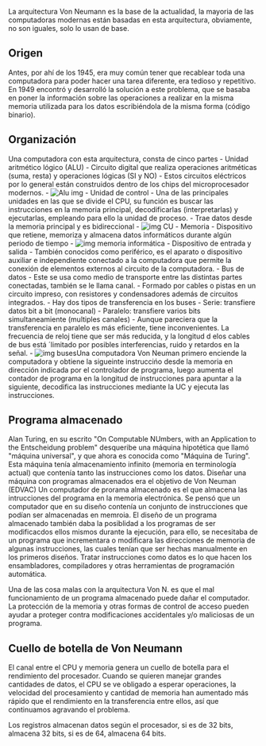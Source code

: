 La arquitectura Von Neumann es la base de la actualidad, la mayoria de las computadoras modernas están basadas en esta arquitectura, obviamente, no son iguales, solo lo usan de base.

## Origen

Antes, por ahí de los 1945, era muy común tener que recablear toda una computadora para poder hacer una tarea diferente, era tedioso y repetitivo. En 1949 encontró y desarrolló la solución a este problema, que se basaba en poner la información sobre las operaciones a realizar en la misma memoria utilizada para los datos escribiéndola de la misma forma (código binario).

## Organización

Una computadora con esta arquitectura, consta de cinco partes - Unidad aritmético lógico (ALU) - Circuito digital que realiza operaciones aritméticas (suma, resta) y operaciones lógicas (SI y NO) - Estos circuitos eléctricos por lo general están construidos dentro de los chips del microprocesador modernos. - ![Alu img](https://upload.wikimedia.org/wikipedia/commons/thumb/8/82/ALU_symbol.svg/1024px-ALU_symbol.svg.png) - Unidad de control - Una de las principales unidades en las que se divide el CPU, su función es buscar las instrucciones en la memoria principal, decodificarlas (interpretarlas) y ejecutarlas, empleando para ello la unidad de proceso. - Trae datos desde la memoria principal y es bidireccional - ![img CU](https://external-content.duckduckgo.com/iu/?u=http%3A%2F%2Fhardysoftwareg2sr.blogia.com%2Fupload%2F20110203023550-unidad-de-control.jpg&f=1&nofb=1&ipt=8d50da6ccb3d046eb17de757c42a47f3b59de764daca773713883602368fefdf&ipo=images) - Memoria - Dispositivo que retiene, memoriza y almacena datos informáticos durante algún periodo de tiempo - ![img memoria informática](https://external-content.duckduckgo.com/iu/?u=https%3A%2F%2Ftse2.mm.bing.net%2Fth%3Fid%3DOIP.wJpBek-7fYoir8-lfQooDgHaFU%26pid%3DApi&f=1&ipt=5a8f0a7d54294ef3683d30ab16f48533458dc169c5bdacf5456e376410b6bc28&ipo=images) - Dispositivo de entrada y salida - También conocidos como periférico, es el aparato o dispositivo auxiliar e independiente conectado a la computadora que permite la conexión de elementos externos al circuito de la computadora. - Bus de datos - Este se usa como medio de transporte entre las distintas partes conectadas, también se le llama canal. - Formado por cables o pistas en un circuito impreso, con resistores y condensadores además de circuitos integrados. - Hay dos tipos de transferencia en los buses - Serie: transfiere datos bit a bit (monocanal) - Paralelo: transfiere varios bits simultaneamiente (multiples canales) - Aunque pareciera que la transferencia en paralelo es más eficiente, tiene inconvenientes. La frecuencia de reloj tiene que ser más reducida, y la longitud d elos cables de bus está ´limitado por posibles interferencias, ruido y retardos en la señal. - ![img buses](https://external-content.duckduckgo.com/iu/?u=http%3A%2F%2F1.bp.blogspot.com%2F_HZEhKnCpTH0%2FTCtWy7gcozI%2FAAAAAAAAACM%2FlhwbKKPSBXM%2Fs1600%2Fbus.jpg&f=1&nofb=1&ipt=e7ce32c8966db7498407f072ab2de366e92271b7ab1ed09cd051029b91af2904&ipo=images)Una computadora Von Neuman primero enciende la computadora y obtiene la sigueinte instruccińo desde la memoria en dirección indicada por el controlador de programa, luego aumenta el contador de programa en la longitud de instrucciones para apuntar a la siguiente, decodifica las instrucciones mediante la UC y ejecuta las instrucciones.

## Programa almacenado

Alan Turing, en su escrito "On Computable NUmbers, with an Application to the Entscheidung problem" desqueribe una máquina hipotética que llamó "máquina universal", y que ahora es conocida como "Máquina de Turing". Esta máquina tenía almacenamiento infinito (memoria en terminología actual) que contenía tanto las instrucciones como los datos. Diseñar una máquina con programas almacenados era el objetivo de Von Neuman (EDVAC) Un computador de prorama almacenado es el que almacena las intrucciones del programa en la memoria electrónica. Se pensó que un computador que en su diseño contenía un conjunto de instrucciones que podían ser almacenadas en memroia. El diseño de un programa almacenado también daba la posiblidad a los programas de ser modificacdos ellos mismos durante la ejecución, para ello, se necesitaba de un programa que incrementara o modificara las direcciones de memoria de algunas instrucciones, las cuales tenían que ser hechas manualmente en los primeros diseños. Tratar instrucciones como datos es lo que hacen los ensambladores, compiladores y otras herramientas de programación automática.

Una de las cosa malas con la arquitectura Von N. es que el mal funcionamiento de un programa almacenado puede dañar el computador. La protección de la memoria y otras formas de control de acceso pueden ayudar a proteger contra modificaciones accidentales y/o maliciosas de un programa.

## Cuello de botella de Von Neumann

El canal entre el CPU y memoria genera un cuello de botella para el rendimiento del procesador. Cuando se quieren manejar grandes cantidades de datos, el CPU se ve obligado a esperar operaciones, la velocidad del procesamiento y cantidad de memoria han aumentado más rápido que el rendimiento en la transferencia entre ellos, así que continuamos agravando el problema.

Los registros almacenan datos según el procesador, si es de 32 bits, almacena 32 bits, si es de 64, almacena 64 bits.